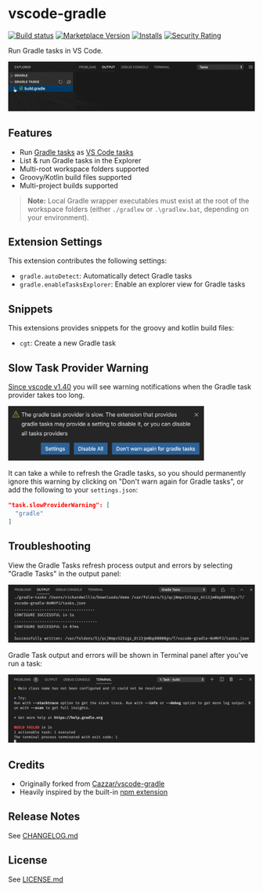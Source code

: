 # vscode-gradle

[![Build status](https://img.shields.io/github/workflow/status/badsyntax/vscode-gradle/Build)](https://github.com/badsyntax/vscode-gradle/actions?query=workflow%3ABuild)
[![Marketplace Version](https://vsmarketplacebadge.apphb.com/version-short/richardwillis.vscode-gradle.svg)](https://marketplace.visualstudio.com/items?itemName=richardwillis.vscode-gradle)
[![Installs](https://vsmarketplacebadge.apphb.com/installs-short/richardwillis.vscode-gradle.svg)](https://marketplace.visualstudio.com/items?itemName=richardwillis.vscode-gradle)
[![Security Rating](https://sonarcloud.io/api/project_badges/measure?project=badsyntax_vscode-gradle&metric=security_rating)](https://sonarcloud.io/dashboard?id=badsyntax_vscode-gradle)

Run Gradle tasks in VS Code.

![Screencat](images/screencast.gif)

## Features

- Run [Gradle tasks](https://gradle.org/) as [VS Code tasks](https://code.visualstudio.com/docs/editor/tasks)
- List & run Gradle tasks in the Explorer
- Multi-root workspace folders supported
- Groovy/Kotlin build files supported
- Multi-project builds supported

> **Note:** Local Gradle wrapper executables must exist at the root of the workspace folders (either `./gradlew` or `.\gradlew.bat`, depending on your environment).

## Extension Settings

This extension contributes the following settings:

- `gradle.autoDetect`: Automatically detect Gradle tasks
- `gradle.enableTasksExplorer`: Enable an explorer view for Gradle tasks

## Snippets

This extensions provides snippets for the groovy and kotlin build files:

- `cgt`: Create a new Gradle task

## Slow Task Provider Warning

[Since vscode v1.40](https://code.visualstudio.com/updates/v1_40#_slow-task-provider-warning) you will see warning notifications when the Gradle task provider takes too long.

<img src="./images/slow-task-provider-warning.png" width="400" />

It can take a while to refresh the Gradle tasks, so you should permanently ignore this warning by clicking on "Don't warn again for Gradle tasks", or add the following to your `settings.json`:

```json
"task.slowProviderWarning": [
  "gradle"
]
```

## Troubleshooting

View the Gradle Tasks refresh process output and errors by selecting "Gradle Tasks" in the output panel:

<img src="./images/output.png" width="600" />

Gradle Task output and errors will be shown in Terminal panel after you've run a task:

<img src="./images/terminal.png" width="600" />

## Credits

- Originally forked from [Cazzar/vscode-gradle](https://github.com/Cazzar/vscode-gradle)
- Heavily inspired by the built-in [npm extension](https://github.com/microsoft/vscode/tree/master/extensions/npm)

## Release Notes

See [CHANGELOG.md](./CHANGELOG.md)

## License

See [LICENSE.md](./LICENSE.md)
